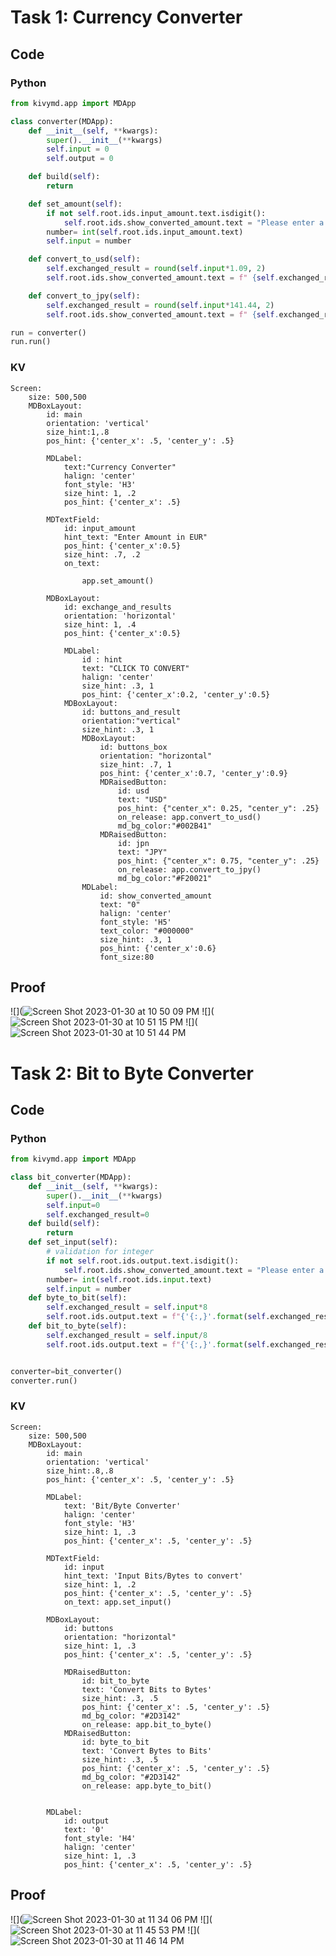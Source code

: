  # Task 1: Currency Converter
 
 ## Code
 
 ### Python
 
```.py
from kivymd.app import MDApp

class converter(MDApp):
    def __init__(self, **kwargs):
        super().__init__(**kwargs)
        self.input = 0
        self.output = 0

    def build(self):
        return

    def set_amount(self):
        if not self.root.ids.input_amount.text.isdigit():
            self.root.ids.show_converted_amount.text = "Please enter a valid number"
        number= int(self.root.ids.input_amount.text)
        self.input = number

    def convert_to_usd(self):
        self.exchanged_result = round(self.input*1.09, 2)
        self.root.ids.show_converted_amount.text = f" {self.exchanged_result} USD"

    def convert_to_jpy(self):
        self.exchanged_result = round(self.input*141.44, 2)
        self.root.ids.show_converted_amount.text = f" {self.exchanged_result} JPY"

run = converter()
run.run()
```

### KV

```
Screen:
    size: 500,500
    MDBoxLayout:
        id: main
        orientation: 'vertical'
        size_hint:1,.8
        pos_hint: {'center_x': .5, 'center_y': .5}

        MDLabel:
            text:"Currency Converter"
            halign: 'center'
            font_style: 'H3'
            size_hint: 1, .2
            pos_hint: {'center_x': .5}

        MDTextField:
            id: input_amount
            hint_text: "Enter Amount in EUR"
            pos_hint: {'center_x':0.5}
            size_hint: .7, .2
            on_text:

                app.set_amount()

        MDBoxLayout:
            id: exchange_and_results
            orientation: 'horizontal'
            size_hint: 1, .4
            pos_hint: {'center_x':0.5}

            MDLabel:
                id : hint
                text: "CLICK TO CONVERT"
                halign: 'center'
                size_hint: .3, 1
                pos_hint: {'center_x':0.2, 'center_y':0.5}
            MDBoxLayout:
                id: buttons_and_result
                orientation:"vertical"
                size_hint: .3, 1
                MDBoxLayout:
                    id: buttons_box
                    orientation: "horizontal"
                    size_hint: .7, 1
                    pos_hint: {'center_x':0.7, 'center_y':0.9}
                    MDRaisedButton:
                        id: usd
                        text: "USD"
                        pos_hint: {"center_x": 0.25, "center_y": .25}
                        on_release: app.convert_to_usd()
                        md_bg_color:"#002B41"
                    MDRaisedButton:
                        id: jpn
                        text: "JPY"
                        pos_hint: {"center_x": 0.75, "center_y": .25}
                        on_release: app.convert_to_jpy()
                        md_bg_color:"#F20021"
                MDLabel:
                    id: show_converted_amount
                    text: "0"
                    halign: 'center'
                    font_style: 'H5'
                    text_color: "#000000"
                    size_hint: .3, 1
                    pos_hint: {'center_x':0.6}
                    font_size:80
```

## Proof

![](![Screen Shot 2023-01-30 at 10 50 09 PM](https://user-images.githubusercontent.com/111751273/215495332-5162a622-ffe7-4a10-8e8d-0ced82a52813.png)
![](![Screen Shot 2023-01-30 at 10 51 15 PM](https://user-images.githubusercontent.com/111751273/215495581-503c8890-39f1-4d76-ae79-21e0379036dc.png)
![](![Screen Shot 2023-01-30 at 10 51 44 PM](https://user-images.githubusercontent.com/111751273/215495699-efd070e0-5643-430a-be75-d90486027d0b.png)


# Task 2: Bit to Byte Converter

## Code

### Python

```.py
from kivymd.app import MDApp

class bit_converter(MDApp):
    def __init__(self, **kwargs):
        super().__init__(**kwargs)
        self.input=0
        self.exchanged_result=0
    def build(self):
        return
    def set_input(self):
        # validation for integer
        if not self.root.ids.output.text.isdigit():
            self.root.ids.show_converted_amount.text = "Please enter a valid number"
        number= int(self.root.ids.input.text)
        self.input = number
    def byte_to_bit(self):
        self.exchanged_result = self.input*8
        self.root.ids.output.text = f"{'{:,}'.format(self.exchanged_result)} BITS"
    def bit_to_byte(self):
        self.exchanged_result = self.input/8
        self.root.ids.output.text = f"{'{:,}'.format(self.exchanged_result)} BYTES"


converter=bit_converter()
converter.run()
```


### KV
```
Screen:
    size: 500,500
    MDBoxLayout:
        id: main
        orientation: 'vertical'
        size_hint:.8,.8
        pos_hint: {'center_x': .5, 'center_y': .5}

        MDLabel:
            text: 'Bit/Byte Converter'
            halign: 'center'
            font_style: 'H3'
            size_hint: 1, .3
            pos_hint: {'center_x': .5, 'center_y': .5}

        MDTextField:
            id: input
            hint_text: 'Input Bits/Bytes to convert'
            size_hint: 1, .2
            pos_hint: {'center_x': .5, 'center_y': .5}
            on_text: app.set_input()

        MDBoxLayout:
            id: buttons
            orientation: "horizontal"
            size_hint: 1, .3
            pos_hint: {'center_x': .5, 'center_y': .5}

            MDRaisedButton:
                id: bit_to_byte
                text: 'Convert Bits to Bytes'
                size_hint: .3, .5
                pos_hint: {'center_x': .5, 'center_y': .5}
                md_bg_color: "#2D3142"
                on_release: app.bit_to_byte()
            MDRaisedButton:
                id: byte_to_bit
                text: 'Convert Bytes to Bits'
                size_hint: .3, .5
                pos_hint: {'center_x': .5, 'center_y': .5}
                md_bg_color: "#2D3142"
                on_release: app.byte_to_bit()


        MDLabel:
            id: output
            text: '0'
            font_style: 'H4'
            halign: 'center'
            size_hint: 1, .3
            pos_hint: {'center_x': .5, 'center_y': .5}
```

## Proof

![](![Screen Shot 2023-01-30 at 11 34 06 PM](https://user-images.githubusercontent.com/111751273/215506009-102ad715-8aff-4c33-88b3-b58c32823922.png)
![](![Screen Shot 2023-01-30 at 11 45 53 PM](https://user-images.githubusercontent.com/111751273/215509054-fee1e2c9-bdd3-4a62-bca7-dbf0db46bef7.png)
![](![Screen Shot 2023-01-30 at 11 46 14 PM](https://user-images.githubusercontent.com/111751273/215509118-cfe0c4ca-6f81-499f-98ff-900fbd8cba8c.png)
